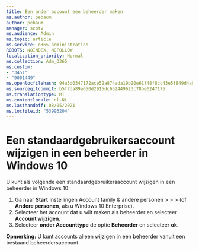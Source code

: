 ```yaml
---
title: Een ander account een beheerder maken
ms.author: pebaum
author: pebaum
manager: scotv
ms.audience: Admin
ms.topic: article
ms.service: o365-administration
ROBOTS: NOINDEX, NOFOLLOW
localization_priority: Normal
ms.collection: Adm_O365
ms.custom:
- "3451"
- "9001449"
ms.openlocfilehash: 94a5d0347172ace52a874ada19b20e61f48f8cc43e5f849d4a8400a2288aeb88
ms.sourcegitcommit: b5f7da89a650d2915dc652449623c78be6247175
ms.translationtype: MT
ms.contentlocale: nl-NL
ms.lasthandoff: 08/05/2021
ms.locfileid: "53993204"
---
```

# <a name="change-a-standard-user-account-to-an-administrator-in-windows-10"></a>Een standaardgebruikersaccount wijzigen in een beheerder in Windows 10

U kunt als volgende een standaardgebruikersaccount wijzigen in een beheerder in Windows 10:

1. Ga naar **Start** Instellingen Account family & andere personen  >    >    >   (of **Andere personen**, als u Windows 10 Enterprise).
2. Selecteer het account dat u wilt maken als beheerder en selecteer **Account wijzigen.**
3. Selecteer **onder Accounttype** de optie **Beheerder** en selecteer **ok.**

**Opmerking:** U kunt accounts alleen wijzigen in een beheerder vanuit een bestaand beheerdersaccount.